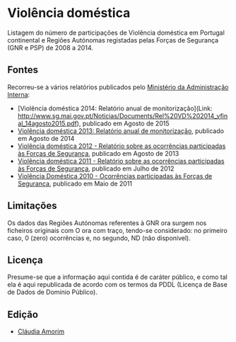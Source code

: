 Violência doméstica
===================

Listagem do número de participações de Violência doméstica em Portugal continental e Regiões Autónomas registadas pelas Forças de Segurança (GNR e PSP) de 2008 a 2014.


## Fontes

Recorreu-se a vários relatórios publicados pelo [Ministério da Administração Interna](http://www.dgai.mai.gov.pt):

  * [Violência doméstica 2014: Relatório anual de monitorização](Link: http://www.sg.mai.gov.pt/Noticias/Documents/Rel%20VD%202014_vfinal_14agosto2015.pdf), publicado em Agosto de 2015
  * [Violência doméstica 2013: Relatório anual de monitorização](http://www.dgai.mai.gov.pt/files/conteudos/Rel%20VD%202013_%20v14ago2014.pdf), publicado em Agosto de 2014
  * [Violência doméstica 2012 - Relatório sobre as ocorrências participadas às Forças de Segurança](http://www.dgai.mai.gov.pt/files/conteudos/VD%20Relatorio%20anual%202012.pdf), publicado em Agosto de 2013
  * [Violência doméstica 2011 - Relatório sobre as ocorrências participadas às Forças de Segurança](http://www.dgai.mai.gov.pt/files/conteudos/Relatprio%20VD%202011_%20Participacoes%20as%20FS.pdf), publicado em Julho de 2012
  * [Violência Doméstica 2010 - Ocorrências participadas às Forças de Segurança](http://www.dgai.mai.gov.pt/files/conteudos/VD_Relatorio%20Anual_2010_2_5_2011.pdf), publicado em Maio de 2011


## Limitações

Os dados das Regiões Autónomas referentes à GNR ora surgem nos ficheiros originais com O ora com traço, tendo-se considerado: no primeiro caso, 0 (zero) ocorrências e, no segundo, ND (não disponível).


##  Licença

Presume-se que a informação aqui contida é de caráter público, e como tal ela é aqui republicada de acordo com os termos da PDDL (Licença de Base de Dados de Domínio Público).

## Edição

* [Cláudia Amorim](https://github.com/camorim)
